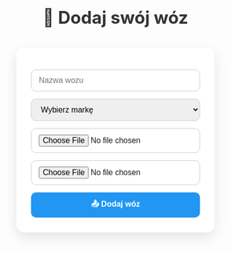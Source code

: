 <!DOCTYPE html>
<html lang="pl">
<head>
  <meta charset="UTF-8">
  <title>Dodaj swój wóz</title>
  <link href="https://fonts.googleapis.com/css2?family=Inter:wght@400;700&display=swap" rel="stylesheet">
  <style>
    * {
      box-sizing: border-box;
    }

    body {
      font-family: 'Inter', sans-serif;
      background: linear-gradient(to bottom right, #e3f2fd, #f8bbd0);
      margin: 0;
      padding: 20px;
    }

    h1 {
      text-align: center;
      margin-bottom: 40px;
      color: #333;
      font-size: 2.5em;
    }

    form {
      max-width: 600px;
      margin: 0 auto 50px auto;
      background: white;
      padding: 30px;
      border-radius: 16px;
      box-shadow: 0 10px 25px rgba(0, 0, 0, 0.1);
    }

    input, select, button {
      width: 100%;
      margin-top: 15px;
      padding: 12px 15px;
      font-size: 16px;
      border: 1px solid #ccc;
      border-radius: 10px;
      outline: none;
      transition: border 0.2s ease;
    }

    input:focus, select:focus {
      border-color: #2196f3;
    }

    button {
      background: #2196f3;
      color: white;
      font-weight: bold;
      border: none;
      cursor: pointer;
      transition: background 0.3s ease;
    }

    button:hover {
      background: #1976d2;
    }

    .woz {
      max-width: 600px;
      margin: 20px auto;
      background: white;
      padding: 20px;
      border-radius: 16px;
      box-shadow: 0 10px 25px rgba(0,0,0,0.1);
      transition: transform 0.3s;
    }

    .woz:hover {
      transform: translateY(-5px);
    }

    .woz h2 {
      margin-top: 0;
      color: #0d47a1;
    }

    .woz img {
      width: 100%;
      max-height: 300px;
      object-fit: cover;
      border-radius: 12px;
      margin: 15px 0;
    }

    audio {
      width: 100%;
      outline: none;
    }

    @media (max-width: 600px) {
      h1 {
        font-size: 2em;
      }

      form, .woz {
        padding: 20px;
      }
    }
  </style>
</head>
<body>

  <h1>🚗 Dodaj swój wóz</h1>

  <form id="formularz">
    <input type="text" id="nazwa" placeholder="Nazwa wozu" required />
    <select id="marka" required>
      <option value="">Wybierz markę</option>
      <option value="MAN">MAN</option>
      <option value="Scania">Scania</option>
      <option value="Mercedes">Mercedes</option>
    </select>
    <input type="file" id="zdjecie" accept="image/*" required />
    <input type="file" id="dzwiek" accept="audio/*" required />
    <button type="submit">📤 Dodaj wóz</button>
  </form>

  <div id="listaWozow"></div>

  <script>
    const form = document.getElementById('formularz');
    const lista = document.getElementById('listaWozow');

    function pokazWozy() {
      lista.innerHTML = '';
      const wozy = JSON.parse(localStorage.getItem('wozy') || '[]');

      wozy.forEach((woz, index) => {
        const div = document.createElement('div');
        div.className = 'woz';
        div.innerHTML = `
          <h2>${woz.nazwa} (${woz.marka})</h2>
          <img src="${woz.zdjecie}" />
          <audio controls src="${woz.dzwiek}"></audio>
        `;
        lista.appendChild(div);
      });
    }

    form.addEventListener('submit', async (e) => {
      e.preventDefault();

      const nazwa = document.getElementById('nazwa').value.trim();
      const marka = document.getElementById('marka').value;
      const zdjeciePlik = document.getElementById('zdjecie').files[0];
      const dzwiekPlik = document.getElementById('dzwiek').files[0];

      if (!zdjeciePlik || !dzwiekPlik) return;

      const zdjecieBase64 = await toBase64(zdjeciePlik);
      const dzwiekBase64 = await toBase64(dzwiekPlik);

      const nowyWoz = { nazwa, marka, zdjecie: zdjecieBase64, dzwiek: dzwiekBase64 };
      const wozy = JSON.parse(localStorage.getItem('wozy') || '[]');
      wozy.push(nowyWoz);
      localStorage.setItem('wozy', JSON.stringify(wozy));

      form.reset();
      pokazWozy();
    });

    function toBase64(file) {
      return new Promise((resolve, reject) => {
        const reader = new FileReader();
        reader.onload = () => resolve(reader.result);
        reader.onerror = reject;
        reader.readAsDataURL(file);
      });
    }

    pokazWozy();
  </script>

</body>
</html>

